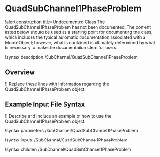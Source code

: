 # QuadSubChannel1PhaseProblem

!alert construction title=Undocumented Class
The QuadSubChannel1PhaseProblem has not been documented. The content listed below should be used as a starting point for
documenting the class, which includes the typical automatic documentation associated with a
MooseObject; however, what is contained is ultimately determined by what is necessary to make the
documentation clear for users.

!syntax description /SubChannel/QuadSubChannel1PhaseProblem

## Overview

!! Replace these lines with information regarding the QuadSubChannel1PhaseProblem object.

## Example Input File Syntax

!! Describe and include an example of how to use the QuadSubChannel1PhaseProblem object.

!syntax parameters /SubChannel/QuadSubChannel1PhaseProblem

!syntax inputs /SubChannel/QuadSubChannel1PhaseProblem

!syntax children /SubChannel/QuadSubChannel1PhaseProblem
